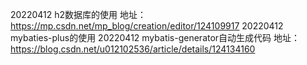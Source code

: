 20220412 h2数据库的使用
地址：https://mp.csdn.net/mp_blog/creation/editor/124109917
20220412  mybaties-plus的使用
20220412  mybatis-generator自动生成代码
地址：https://blog.csdn.net/u012102536/article/details/124134160